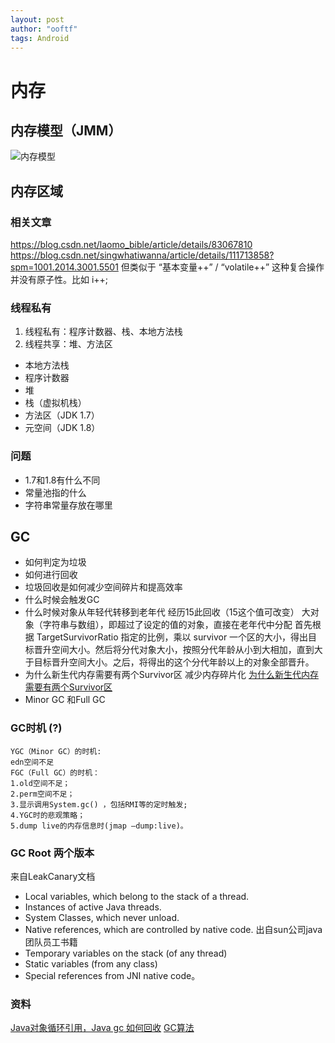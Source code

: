 ```yaml
---
layout: post
author: "ooftf"
tags: Android
---
```


# 内存
## 内存模型（JMM）
![内存模型](https://imgconvert.csdnimg.cn/aHR0cHM6Ly9pbWcyMDE4LmNuYmxvZ3MuY29tL2Jsb2cvMTQ4OTY2OS8yMDE4MTAvMTQ4OTY2OS0yMDE4MTAwOTE4NTUyNzMxNi0xNzA4NzkwOTc0LnBuZw?x-oss-process=image/format,png)
## 内存区域
### 相关文章
https://blog.csdn.net/laomo_bible/article/details/83067810
https://blog.csdn.net/singwhatiwanna/article/details/111713858?spm=1001.2014.3001.5501
    但类似于 “基本变量++” / “volatile++” 这种复合操作并没有原子性。比如 i++;
### 线程私有
1. 线程私有：程序计数器、栈、本地方法栈
2. 线程共享：堆、方法区
* 本地方法栈
* 程序计数器
* 堆
* 栈（虚拟机栈）
* 方法区（JDK 1.7）
* 元空间（JDK 1.8）
### 问题
* 1.7和1.8有什么不同
* 常量池指的什么
* 字符串常量存放在哪里
## GC
* 如何判定为垃圾
* 如何进行回收
* 垃圾回收是如何减少空间碎片和提高效率
* 什么时候会触发GC
* 什么时候对象从年轻代转移到老年代
    经历15此回收（15这个值可改变）
    大对象（字符串与数组），即超过了设定的值的对象，直接在老年代中分配
    首先根据 TargetSurvivorRatio 指定的比例，乘以 survivor 一个区的大小，得出目标晋升空间大小。然后将分代对象大小，按照分代年龄从小到大相加，直到大于目标晋升空间大小。之后，将得出的这个分代年龄以上的对象全部晋升。
* 为什么新生代内存需要有两个Survivor区
  减少内存碎片化 [为什么新生代内存需要有两个Survivor区](https://blog.csdn.net/antony9118/article/details/51425581)
* Minor GC 和Full GC
### GC时机 (?)
    YGC（Minor GC）的时机:
    edn空间不足
    FGC（Full GC）的时机：
    1.old空间不足；
    2.perm空间不足；
    3.显示调用System.gc() ，包括RMI等的定时触发;
    4.YGC时的悲观策略；
    5.dump live的内存信息时(jmap –dump:live)。
### GC Root  两个版本
来自LeakCanary文档
* Local variables, which belong to the stack of a thread.
* Instances of active Java threads.
* System Classes, which never unload.
* Native references, which are controlled by native code.
出自sun公司java团队员工书籍
* Temporary variables on the stack (of any thread)
* Static variables (from any class)
* Special references from JNI native code。

### 资料
[Java对象循环引用，Java gc 如何回收](https://blog.csdn.net/leonardo9029/article/details/50241115)
[GC算法](https://www.cnblogs.com/feng9exe/p/7268524.html)



